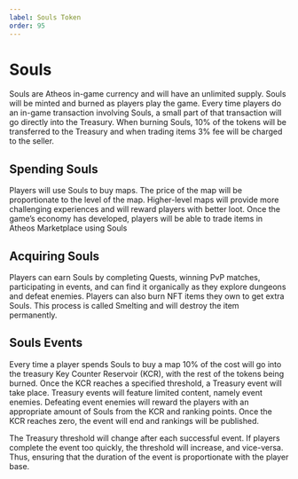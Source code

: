 ```yaml
---
label: Souls Token
order: 95
---
```

# Souls
Souls are Atheos in-game currency and will have an unlimited supply.
Souls will be minted and burned as players play the game. Every time players do an in-game transaction involving Souls, a small part of that transaction will go directly into the Treasury. When burning Souls, 10% of the tokens will be transferred to the Treasury and when trading items 3% fee will be charged to the seller.

## Spending Souls
Players will use Souls to buy maps. The price of the map will be proportionate to the level of the map. Higher-level maps will provide more challenging experiences and will reward players with better loot. Once the game’s economy has developed, players will be able to trade items in Atheos Marketplace using Souls

## Acquiring Souls

Players can earn Souls by completing Quests, winning PvP matches, participating in events, and can find it organically as they explore dungeons and defeat enemies. 
Players can also burn NFT items they own to get extra Souls. This process is called Smelting and will destroy the item permanently. 

## Souls Events
Every time a player spends Souls to buy a map 10% of the cost will go into the treasury Key Counter Reservoir (KCR), with the rest of the tokens being burned. Once the KCR reaches a specified threshold, a Treasury event will take place. 
Treasury events will feature limited content, namely event enemies. Defeating event enemies will reward the players with an appropriate amount of Souls from the KCR and ranking points. Once the KCR reaches zero, the event will end and rankings will be published.

The Treasury threshold will change after each successful event. If players complete the event too quickly, the threshold will increase, and vice-versa. Thus, ensuring that the duration of the event is proportionate with the player base. 
